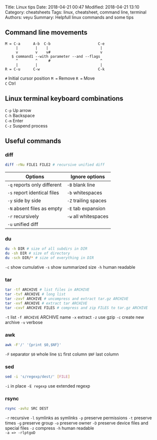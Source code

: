 Title: Linux tips
Date: 2018-04-21 00:47
Modified: 2018-04-21 13:10
Category: cheatsheets
Tags: linux, cheatsheet, command line, terminal
Authors: veyu
Summary: Helpfull linux commands and some tips

## Command line movements
```
M = C-a      A-b  C-b                      C-e
     |        |    |                        |
     v        v    v#                       v
   $ command1 --with parameter --and --flags
     ^        ^     #                       ^
     |        |                             |
R = C-u      C-w                           C-k

```

`#` Initial cursor position
`M =` Remove
`R =` Move  
`C` Ctrl

## Linux terminal keyboard combinations
`C-p` Up arrow  
`C-h` Backspace  
`C-m` Enter  
`C-z` Suspend process  

## Useful commands

### diff
```bash
diff -rNu FILE1 FILE2 # recursive unified diff
```
|Options                     |Ignore options       |
| -------------------------- | ------------------- |
|`-q` reports only different |`-B` blank line      |
|`-s` report identical files |`-b` whitespaces     |
|`-y` side by side           |`-Z` trailing spaces |
|`-N` absent files as empty  |`-E` tab expansion   |
|`-r` recursively            |`-w` all whitespaces |
|`-u` unified diff           | |

### du
```bash
du -h DIR # size of all subdirs in DIR
du -sh DIR # size of directory
du -sch DIR/* # size of everything in DIR
```
`-c` show cumulative
`-s` show summarized size
`-h` human readable

### tar
```bash
tar -tf ARCHIVE # list files in ARCHIVE
tar -tvf ARCHIVE # long list
tar -zxvf ARCHIVE # uncompress and extract tar.gz ARCHIVE
tar -xvf ARCHIVE # extract tar ARCHIVE
tar -cxvf ARCHIVE FILES # compress and zip FILES to tar.gz ARCHIVE
```
`-t` list
`-f ARCHIVE` ARCHIVE name
`-x` extract
`-z` use gzip
`-c` create new archive
`-v` verbose

### awk
```bash
awk -F'/' '{print $0,$NF}'
```
`-F` separator
`$0` whole line `$1` first column `$NF` last column

### sed
```bash
sed -i 's/regexp/dest/' [FILE]
```
`-i` in place
`-E regexp` use extended regexp

### rsync
```bash
rsync -avhz SRC DEST
```
`-r` recursive
`-l` symlinks as symlinks
`-p` preserve permissions
`-t` preserve times
`-g` preserve group
`-o` preserve owner
`-D` preserve device files and special files
`-z` compress
`-h` human readable  
`-a => -rlptgoD`

